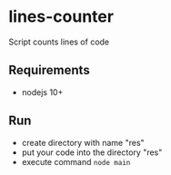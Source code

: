 # lines-counter
Script counts lines of code

## Requirements
- nodejs 10+

## Run
- create directory with name "res"
- put your code into the directory "res"
- execute command `node main`